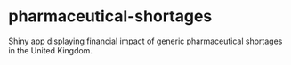 # pharmaceutical-shortages
Shiny app displaying financial impact of generic pharmaceutical shortages in the United Kingdom.
